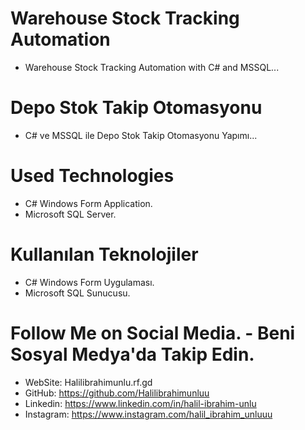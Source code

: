 # Warehouse Stock Tracking Automation
* Warehouse Stock Tracking Automation with C# and MSSQL...

# Depo Stok Takip Otomasyonu
* C# ve MSSQL ile Depo Stok Takip Otomasyonu Yapımı...

# Used Technologies
* C# Windows Form Application.
* Microsoft SQL Server.

# Kullanılan Teknolojiler
* C# Windows Form Uygulaması.
* Microsoft SQL Sunucusu.


# Follow Me on Social Media. - Beni Sosyal Medya'da Takip Edin.
* WebSite: Halilibrahimunlu.rf.gd
* GitHub: https://github.com/Halilibrahimunluu
* Linkedin: https://www.linkedin.com/in/halil-ibrahim-unlu
* Instagram: https://www.instagram.com/halil_ibrahim_unluuu
